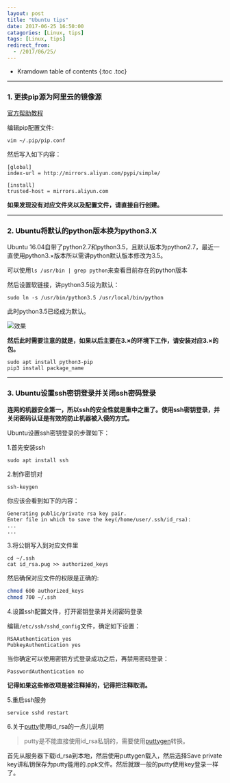 ```yaml
---
layout: post
title: "Ubuntu tips"
date: 2017-06-25 16:50:00
catagories: [Linux, tips]
tags: [Linux, tips]
redirect_from:
  - /2017/06/25/
---
```


* Kramdown table of contents
{:toc .toc}
---

### **1. 更换pip源为阿里云的镜像源**

[官方帮助教程](http://mirrors.aliyun.com/help/pypi)

编辑pip配置文件:

`vim ~/.pip/pip.conf`

然后写入如下内容：

```
[global]
index-url = http://mirrors.aliyun.com/pypi/simple/

[install]
trusted-host = mirrors.aliyun.com
```

**如果发现没有对应文件夹以及配置文件，请直接自行创建。**

---

### **2. Ubuntu将默认的python版本换为python3.X**

Ubuntu 16.04自带了python2.7和python3.5，且默认版本为python2.7，最近一直使用python3.×版本所以需讲python默认版本修改为3.5。

可以使用`ls /usr/bin | grep python`来查看目前存在的python版本

然后设置软链接，讲python3.5设为默认：

`sudo ln -s /usr/bin/python3.5 /usr/local/bin/python`

此时python3.5已经成为默认。

![效果](http://oq782gkz3.bkt.clouddn.com/Selection_008.png)

**然后此时需要注意的就是，如果以后主要在3.×的环境下工作，请安装对应3.×的包。**

```
sudo apt install python3-pip
pip3 install package_name
```

---

### **3. Ubuntu设置ssh密钥登录并关闭ssh密码登录**

**连网的机器安全第一，所以ssh的安全性就是重中之重了。使用ssh密钥登录，并关闭密码认证是有效的防止机器被入侵的方式。**

Ubuntu设置ssh密钥登录的步骤如下：

1.首先安装ssh

`sudo apt install ssh`

2.制作密钥对

`ssh-keygen`

你应该会看到如下的内容：

```
Generating public/private rsa key pair.
Enter file in which to save the key(/home/user/.ssh/id_rsa):
...
...
```
3.将公钥写入到对应文件里

```
cd ~/.ssh
cat id_rsa.pug >> authorized_keys
```

然后确保对应文件的权限是正确的:

```bash
chmod 600 authorized_keys
chmod 700 ~/.ssh
```

4.设置ssh配置文件，打开密钥登录并关闭密码登录

编辑`/etc/ssh/sshd_config`文件，确定如下设置：

```
RSAAuthentication yes
PubkeyAuthentication yes
```
当你确定可以使用密钥方式登录成功之后，再禁用密码登录：

`PasswordAuthentication no`

**记得如果这些修改项是被注释掉的，记得把注释取消。**

5.重启ssh服务

`service sshd restart`

6.关于[putty](https://the.earth.li/~sgtatham/putty/latest/w64/putty-64bit-0.69-installer.msi)使用id\_rsa的一点儿说明

> putty是不能直接使用id\_rsa私钥的，需要使用[puttygen](https://the.earth.li/~sgtatham/putty/latest/w64/puttygen.exe)转换。

首先从服务器下载id\_rsa到本地，然后使用puttygen载入，然后选择Save private key讲私钥保存为putty能用的.ppk文件。然后就跟一般的putty使用key登录一样了。
